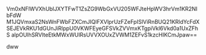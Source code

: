 Vm0xNFlWVXhUblJXYTFwT1ZsZG9WbGxVU205WFJteHpWV3hrVm1KR2NIbFdW
M1JQVmxaS2NsWnFWbFZXCmJIQlFXVlprUzFZeFpISlViRnBUQ21KRldYcFdX
SEJEVkRKU1dGUnJiRlppU0VKWFEyeGFSVkZVVmxKTgpiVkl6Vkd0a1UxZFhS
alpOUlhSRVlteEtkMWxWUlRsUVVXOUxZVWM1ZEFvS1kzcHIKCmJpaw==

dww